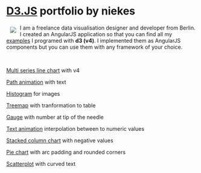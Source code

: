 # [D3.JS][1] portfolio by niekes

<a href="https://d3js.org"><img src="https://d3js.org/logo.svg" align="left" hspace="10" vspace="6"></a>

I am a freelance data visualisation designer and developer from Berlin. I created an AngularJS application so that you can find all my [examples][2] I programed with **d3 (v4)**. I implemented them as AngularJS components but you can use them with any framework of your choice.

<br>

[Multi series line chart][11] with v4

[Path animation][10] with text

[Histogram][9] for images

[Treemap][8] with tranformation to table

[Gauge][7] with number at tip of the needle

[Text animation][6] interpolation between to numeric values

[Stacked column chart][5] with negative values

[Pie chart][4] with arc padding and rounded corners

[Scatterplot][3] with curved text

[1]: https://d3js.org/
[2]: https://niekes.github.io/d3/#/
[3]: https://niekes.github.io/d3/#/scatterplot
[4]: https://niekes.github.io/d3/#/piechart
[5]: https://niekes.github.io/d3/#/stackedcolumnchart
[6]: https://niekes.github.io/d3/#/textanimation
[7]: https://niekes.github.io/d3/#/gauge
[8]: https://niekes.github.io/d3/#/treemap
[9]: https://niekes.github.io/d3/#/histogram
[10]: https://niekes.github.io/d3/#/pathanimation
[11]: https://niekes.github.io/d3/#/linechart
